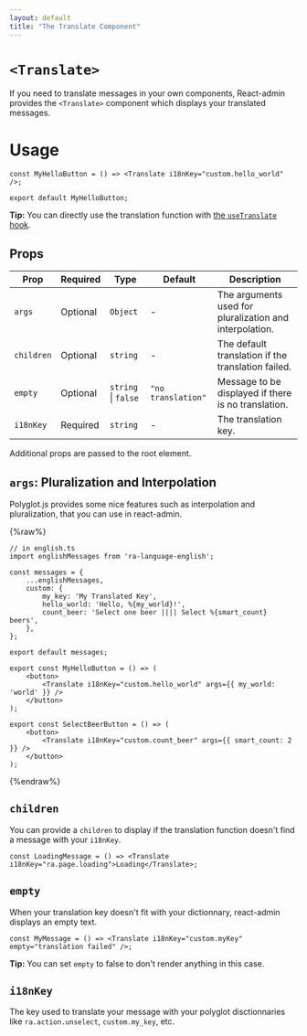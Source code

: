 ```yaml
---
layout: default
title: "The Translate Component"
---
```


# `<Translate>`

If you need to translate messages in your own components, React-admin provides the `<Translate>` component which displays your translated messages.

# Usage

```tsx
const MyHelloButton = () => <Translate i18nKey="custom.hello_world" />;

export default MyHelloButton;
```

**Tip:** You can directly use the translation function with [the `useTranslate` hook](./useTranslate.md).

## Props

| Prop        | Required | Type                    | Default            | Description                                             |
| ----------- | -------- | ----------------------- | ------------------ | ------------------------------------------------------- |
| `args`      | Optional | `Object`                | -                  | The arguments used for pluralization and interpolation. |
| `children`  | Optional | `string`                | -                  | The default translation if the translation failed.      |
| `empty`     | Optional | `string` &#124; `false` | `"no translation"` | Message to be displayed if there is no translation.     |
| `i18nKey`   | Required | `string`                | -                  | The translation key.                                    |

Additional props are passed to the root element.

## `args`: Pluralization and Interpolation

Polyglot.js provides some nice features such as interpolation and pluralization, that you can use in react-admin.

{%raw%}

```tsx
// in english.ts
import englishMessages from 'ra-language-english';

const messages = {
    ...englishMessages,
    custom: {
        my_key: 'My Translated Key',
        hello_world: 'Hello, %{my_world}!',
        count_beer: 'Select one beer |||| Select %{smart_count} beers',
    },
};

export default messages;
```

```tsx
export const MyHelloButton = () => (
    <button>
        <Translate i18nKey="custom.hello_world" args={{ my_world: 'world' }} />
    </button>
);

export const SelectBeerButton = () => (
    <button>
        <Translate i18nKey="custom.count_beer" args={{ smart_count: 2 }} />
    </button>
);
```

{%endraw%}

## `children`

You can provide a `children` to display if the translation function doesn't find a message with your `i18nKey`.

```tsx
const LoadingMessage = () => <Translate i18nKey="ra.page.loading">Loading</Translate>;
```

## `empty`

When your translation key doesn't fit with your dictionnary, react-admin displays an empty text.

```tsx
const MyMessage = () => <Translate i18nKey="custom.myKey" empty="translation failed" />;
```

**Tip:** You can set `empty` to false to don't render anything in this case.

## `i18nKey`

The key used to translate your message with your polyglot disctionnaries like `ra.action.unselect`, `custom.my_key`, etc.
